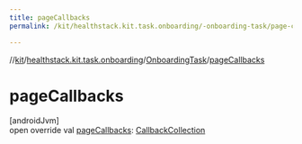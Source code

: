 ```yaml
---
title: pageCallbacks
permalink: /kit/healthstack.kit.task.onboarding/-onboarding-task/page-callbacks.html

---
```

//[kit](../../../index.html)/[healthstack.kit.task.onboarding](../index.html)/[OnboardingTask](index.html)/[pageCallbacks](page-callbacks.html)



# pageCallbacks



[androidJvm]\
open override val [pageCallbacks](page-callbacks.html): [CallbackCollection](../../healthstack.kit.task.base/-callback-collection/index.html)




